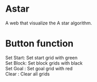 # Astar
A web that visualize the A star algorithm.

<h1>Button function</h1>
Set Start: Set start grid with green<br>
Set Block: Set block grids with black<br>
Set Goal : Set goal grid with red<br>
Clear    : Clear all grids
